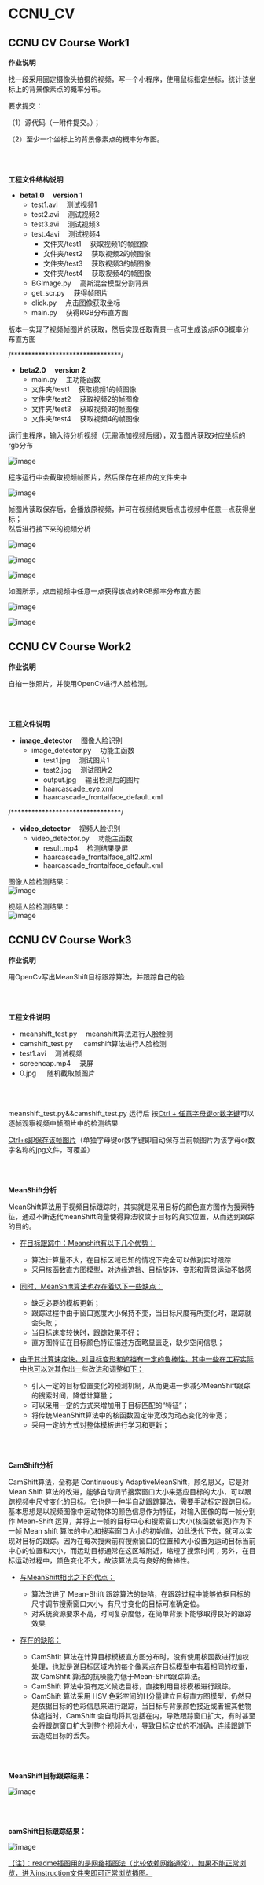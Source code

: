 # CCNU_CV
## CCNU CV Course Work1  
**作业说明**  

找一段采用固定摄像头拍摄的视频，写一个小程序，使用鼠标指定坐标，统计该坐标上的背景像素点的概率分布。

要求提交：  

（1）源代码（一附件提交。）；     

（2）至少一个坐标上的背景像素点的概率分布图。    

<br></br>  

**工程文件结构说明**    

+ **beta1.0&emsp; version 1**  
    + test1.avi &emsp;测试视频1  
    + test2.avi &emsp;测试视频2   
    + test3.avi &emsp;测试视频3    
    + test.4avi &emsp;测试视频4  
      - 文件夹/test1  &emsp;获取视频1的帧图像  
      - 文件夹/test2  &emsp;获取视频2的帧图像  
      - 文件夹/test3  &emsp;获取视频3的帧图像  
      - 文件夹/test4  &emsp;获取视频4的帧图像  
    + BGImage.py  &emsp;高斯混合模型分割背景  
    + get_scr.py  &emsp;获得帧图片  
    + click.py  &emsp;点击图像获取坐标  
    + main.py  &emsp;获得RGB分布直方图  
      

版本一实现了视频帧图片的获取，然后实现任取背景一点可生成该点RGB概率分布直方图   

/********************************/
+ **beta2.0&emsp; version 2**  
    - main.py &emsp;主功能函数
    - 文件夹/test1  &emsp;获取视频1的帧图像  
    - 文件夹/test2  &emsp;获取视频2的帧图像  
    - 文件夹/test3  &emsp;获取视频3的帧图像  
    - 文件夹/test4  &emsp;获取视频4的帧图像  

运行主程序，输入待分析视频（无需添加视频后缀），双击图片获取对应坐标的rgb分布

![image](https://github.com/baobaotql/CCNU_CV/blob/master/CV_work1/instruction/1.png)    

程序运行中会截取视频帧图片，然后保存在相应的文件夹中 

![image](https://github.com/baobaotql/CCNU_CV/blob/master/CV_work1/instruction/2.png)     

帧图片读取保存后，会播放原视频，并可在视频结束后点击视频中任意一点获得坐标；  
然后进行接下来的视频分析    

![image](https://github.com/baobaotql/CCNU_CV/blob/master/CV_work1/instruction/3.png)    

![image](https://github.com/baobaotql/CCNU_CV/blob/master/CV_work1/instruction/4.png)    

![image](https://github.com/baobaotql/CCNU_CV/blob/master/CV_work1/instruction/5.png)   

如图所示，点击视频中任意一点获得该点的RGB频率分布直方图    

![image](https://github.com/baobaotql/CCNU_CV/blob/master/CV_work1/instruction/6.png)    

![image](https://github.com/baobaotql/CCNU_CV/blob/master/CV_work1/instruction/7.png)     

 

## CCNU CV Course Work2   
**作业说明**  

自拍一张照片，并使用OpenCv进行人脸检测。  

<br></br>  

**工程文件说明**

+ **image_detector**  &emsp;图像人脸识别  
    + image_detector.py  &emsp;功能主函数   
        + test1.jpg  &emsp;测试图片1  
        + test2.jpg  &emsp;测试图片2  
        + output.jpg  &emsp;输出检测后的图片    
        + haarcascade_eye.xml  &emsp;  
        + haarcascade_frontalface_default.xml  &emsp;  
        

/********************************/  
+ **video_detector** &emsp;视频人脸识别  
    + video_detector.py  &emsp;功能主函数   
        + result.mp4  &emsp;检测结果录屏  
        + haarcascade_frontalface_alt2.xml  &emsp;  
        + haarcascade_frontalface_default.xml  &emsp;  
        
        

图像人脸检测结果：  
![image](https://github.com/baobaotql/CCNU_CV/blob/master/CV_work2/instruction/1.jpg)  

视频人脸检测结果：  
![image](https://github.com/baobaotql/CCNU_CV/blob/master/CV_work2/instruction/2.png)



##  CCNU CV Course Work3  

**作业说明**   

用OpenCv写出MeanShift目标跟踪算法，并跟踪自己的脸  

<br></br>  

**工程文件说明**   

+ meanshift_test.py   &emsp;meanshift算法进行人脸检测   
+ camshift_test.py  &emsp; camshift算法进行人脸检测
+ test1.avi    &emsp;测试视频   
+ screencap.mp4    &emsp;录屏  
+ 0.jpg   &emsp; 随机截取帧图片       

<br></br>  

meanshift_test.py&&camshift_test.py 运行后  按<u>Ctrl + 任意字母键or数字键</u>可以逐帧观察视频中帧图片中的检测结果

<u>Ctrl+s即保存该帧图片</u>（单独字母键or数字键即自动保存当前帧图片为该字母or数字名称的jpg文件，可覆盖） 

<br></br>  

**MeanShift分析**  

MeanShift算法用于视频目标跟踪时，其实就是采用目标的颜色直方图作为搜索特征，通过不断迭代meanShift向量使得算法收敛于目标的真实位置，从而达到跟踪的目的。  

+ <u>在目标跟踪中：Meanshift有以下几个优势：</u>

  + 算法计算量不大，在目标区域已知的情况下完全可以做到实时跟踪  
  + 采用核函数直方图模型，对边缘遮挡、目标旋转、变形和背景运动不敏感  

+ <u>同时，MeanShift算法也存在着以下一些缺点：</u>  

  + 缺乏必要的模板更新；  
  + 跟踪过程中由于窗口宽度大小保持不变，当目标尺度有所变化时，跟踪就会失败；  
  + 当目标速度较快时，跟踪效果不好；  
  + 直方图特征在目标颜色特征描述方面略显匮乏，缺少空间信息；    

+ <u>由于其计算速度快，对目标变形和遮挡有一定的鲁棒性，其中一些在工程实际中也可以对其作出一些改进和调整如下：</u>

  + 引入一定的目标位置变化的预测机制，从而更进一步减少MeanShift跟踪的搜索时间，降低计算量；  
  + 可以采用一定的方式来增加用于目标匹配的“特征”；  
  + 将传统MeanShift算法中的核函数固定带宽改为动态变化的带宽；  
  + 采用一定的方式对整体模板进行学习和更新；    


<br></br>  

**CamShift分析**   

CamShift算法，全称是 Continuously AdaptiveMeanShift，顾名思义，它是对Mean Shift 算法的改进，能够自动调节搜索窗口大小来适应目标的大小，可以跟踪视频中尺寸变化的目标。它也是一种半自动跟踪算法，需要手动标定跟踪目标。基本思想是以视频图像中运动物体的颜色信息作为特征，对输入图像的每一帧分别作 Mean-Shift 运算，并将上一帧的目标中心和搜索窗口大小(核函数带宽)作为下一帧 Mean shift 算法的中心和搜索窗口大小的初始值，如此迭代下去，就可以实现对目标的跟踪。因为在每次搜索前将搜索窗口的位置和大小设置为运动目标当前中心的位置和大小，而运动目标通常在这区域附近，缩短了搜索时间；另外，在目标运动过程中，颜色变化不大，故该算法具有良好的鲁棒性。

+ <u>与MeanShift相比之下的优点：</u>
  + 算法改进了 Mean-Shift 跟踪算法的缺陷，在跟踪过程中能够依据目标的尺寸调节搜索窗口大小，有尺寸变化的目标可准确定位。
  + 对系统资源要求不高，时间复杂度低，在简单背景下能够取得良好的跟踪效果
+ <u>存在的缺陷：</u>
  + CamShfit 算法在计算目标模板直方图分布时，没有使用核函数进行加权处理，也就是说目标区域内的每个像素点在目标模型中有着相同的权重，故 CamShfit 算法的抗噪能力低于Mean-Shift跟踪算法。
  + CamShift 算法中没有定义候选目标，直接利用目标模板进行跟踪。
  + CamShift 算法采用 HSV 色彩空间的H分量建立目标直方图模型，仍然只是依据目标的色彩信息来进行跟踪，当目标与背景颜色接近或者被其他物体遮挡时，CamShift 会自动将其包括在内，导致跟踪窗口扩大，有时甚至会将跟踪窗口扩大到整个视频大小，导致目标定位的不准确，连续跟踪下去造成目标的丢失。  

  <br></br>  

**MeanShift目标跟踪结果：**  

![image](https://github.com/baobaotql/CCNU_CV/blob/master/CV_work3/0.jpg)   

<br></br>  

**camShift目标跟踪结果：**

![image](https://github.com/baobaotql/CCNU_CV/blob/master/CV_work3/camshift.jpg)   



<u>【注】：readme插图用的是网络插图法（比较依赖网络通常），如果不能正常浏览，进入instruction文件夹即可正常浏览插图。</u>    